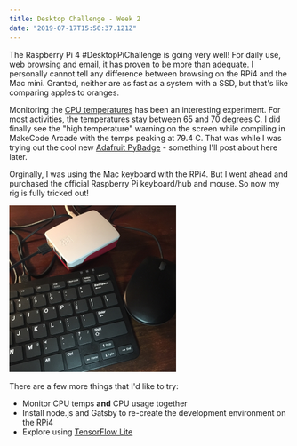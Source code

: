 ```yaml
---
title: Desktop Challenge - Week 2
date: "2019-07-17T15:50:37.121Z"
---
```


The Raspberry Pi 4 \#DesktopPiChallenge is going very well! For daily use, web browsing and email, it has proven to be more than adequate. I personally cannot tell any difference between browsing on the RPi4 and the Mac mini. Granted, neither are as fast as a system with a SSD, but that's like comparing apples to oranges.

Monitoring the [CPU temperatures](https://github.com/darrell24015/tempmon) has been an interesting experiment. For most activities, the temperatures stay between 65 and 70 degrees C. I did finally see the "high temperature" warning on the screen while compiling in MakeCode Arcade with the temps peaking at 79.4 C. That was while I was trying out the cool new [Adafruit PyBadge](https://www.adafruit.com/product/4200) - something I'll post about here later.

Orginally, I was using the Mac keyboard with the RPi4. But I went ahead and purchased the official Raspberry Pi keyboard/hub and mouse. So now my rig is fully tricked out!

![Raspberry Pi 4 Keyboard and Mouse](./RPi4_keyboard_mouse.png)

There are a few more things that I'd like to try:
* Monitor CPU temps **and** CPU usage together
* Install node.js and Gatsby to re-create the development environment on the RPi4
* Explore using [TensorFlow Lite](https://www.tensorflow.org/lite/guide/build_rpi)